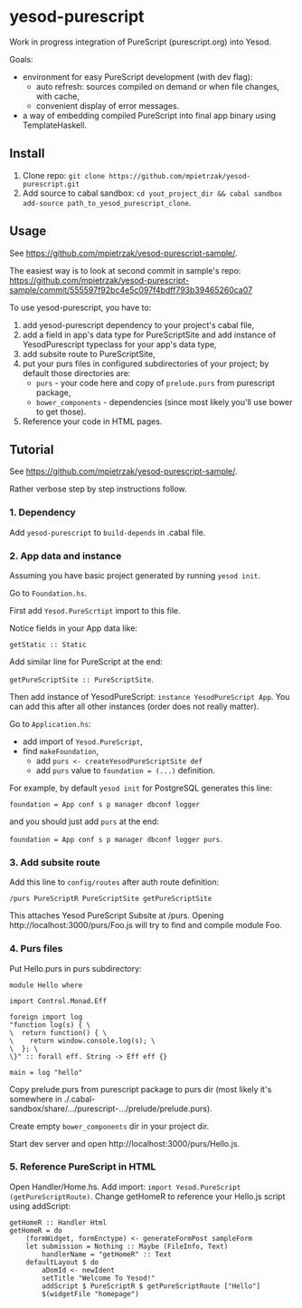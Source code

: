 
# yesod-purescript

Work in progress integration of PureScript (purescript.org) into Yesod.


Goals:

- environment for easy PureScript development (with dev flag):
  - auto refresh: sources compiled on demand or when file changes, with cache,
  - convenient display of error messages.
- a way of embedding compiled PureScript into final app binary using
  TemplateHaskell.



## Install

1. Clone repo: `git clone https://github.com/mpietrzak/yesod-purescript.git`
2. Add source to cabal sandbox: `cd yout_project_dir && cabal sandbox add-source path_to_yesod_purescript_clone`.


## Usage

See https://github.com/mpietrzak/yesod-purescript-sample/.

The easiest way is to look at second commit in sample's repo:
https://github.com/mpietrzak/yesod-purescript-sample/commit/555597f92bc4e5c097f4bdff793b39465260ca07

To use yesod-purescript, you have to:

1. add yesod-purescript dependency to your project's cabal file,
2. add a field in app's data type for PureScriptSite and add instance of
   YesodPurescript typeclass for your app's data type,
3. add subsite route to PureScriptSite,
4. put your purs files in configured subdirectories of your project;
   by default those directories are:
   - `purs` - your code here and copy of `prelude.purs` from purescript package,
   - `bower_components` - dependencies (since most likely you'll use bower to get those).
5. Reference your code in HTML pages.


## Tutorial

See https://github.com/mpietrzak/yesod-purescript-sample/.

Rather verbose step by step instructions follow.


### 1. Dependency

Add `yesod-purescript` to `build-depends` in .cabal file.


### 2. App data and instance

Assuming you have basic project generated by running `yesod init`.

Go to `Foundation.hs`.

First add `Yesod.PureScrtipt` import to this file.

Notice fields in your App data like:

`getStatic :: Static`

Add similar line for PureScript at the end:

`getPureScriptSite :: PureScriptSite`.

Then add instance of YesodPureScript: `instance YesodPureScript App`.
You can add this after all other instances (order does not really matter).

Go to `Application.hs`:

- add import of `Yesod.PureScript`,
- find `makeFoundation`,
  - add `purs <- createYesodPureScriptSite def`
  - add `purs` value to `foundation = (...)` definition.

For example, by default `yesod init` for PostgreSQL generates this line:

`foundation = App conf s p manager dbconf logger`

and you should just add `purs` at the end:

`foundation = App conf s p manager dbconf logger purs`.


### 3. Add subsite route

Add this line to `config/routes` after auth route definition:

`/purs PureScriptR PureScriptSite getPureScriptSite`

This attaches Yesod PureScript Subsite at /purs.
Opening http://localhost:3000/purs/Foo.js will try to
find and compile module Foo.


### 4. Purs files

Put Hello.purs in purs subdirectory:

    module Hello where

    import Control.Monad.Eff

    foreign import log
    "function log(s) { \
    \  return function() { \
    \    return window.console.log(s); \
    \  }; \
    \}" :: forall eff. String -> Eff eff {}

    main = log "hello"

Copy prelude.purs from purescript package to purs dir (most likely it's
somewhere in ./.cabal-sandbox/share/.../purescript-.../prelude/prelude.purs).

Create empty `bower_components` dir in your project dir.

Start dev server and open http://localhost:3000/purs/Hello.js.


### 5. Reference PureScript in HTML

Open Handler/Home.hs.
Add import: `import Yesod.PureScript (getPureScriptRoute)`.
Change getHomeR to reference your Hello.js script using addScript:

    getHomeR :: Handler Html
    getHomeR = do
        (formWidget, formEnctype) <- generateFormPost sampleForm
        let submission = Nothing :: Maybe (FileInfo, Text)
            handlerName = "getHomeR" :: Text
        defaultLayout $ do
            aDomId <- newIdent
            setTitle "Welcome To Yesod!"
            addScript $ PureScriptR $ getPureScriptRoute ["Hello"]
            $(widgetFile "homepage")


